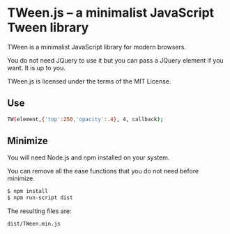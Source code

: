 # TWeen.js – a minimalist JavaScript Tween library

TWeen is a minimalist JavaScript library for modern browsers. 

You do not need JQuery to use it but you can pass a JQuery element if you want. It is up to you.

TWeen.js is licensed under the terms of the MIT License.

## Use

~~~ sh
TW(element,{'top':250,'opacity':.4}, 4, callback);
~~~


## Minimize

You will need Node.js and npm installed on your system.

You can remove all the ease functions that you do not need before minimize.

~~~ sh
$ npm install
$ npm run-script dist
~~~

The resulting files are:

 `dist/TWeen.min.js`

~~~ sh
